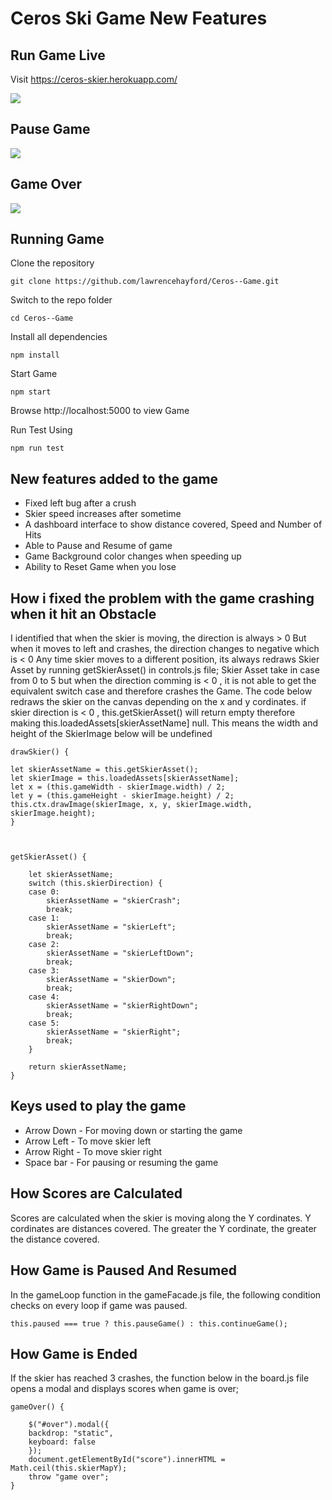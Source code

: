 # Ceros Ski Game New Features

## Run Game Live

Visit https://ceros-skier.herokuapp.com/

![](http://wizbizgh.com/skier_images/img1.png)

## Pause Game

![](http://wizbizgh.com/skier_images/img2.png)

## Game Over

![](http://wizbizgh.com/skier_images/img4.png)

## Running Game

Clone the repository

    git clone https://github.com/lawrencehayford/Ceros--Game.git

Switch to the repo folder

    cd Ceros--Game

Install all dependencies

    npm install

Start Game

    npm start

Browse http://localhost:5000 to view Game

Run Test Using

    npm run test

## New features added to the game

- Fixed left bug after a crush
- Skier speed increases after sometime
- A dashboard interface to show distance covered, Speed and Number of Hits
- Able to Pause and Resume of game
- Game Background color changes when speeding up
- Ability to Reset Game when you lose

## How i fixed the problem with the game crashing when it hit an Obstacle

I identified that when the skier is moving, the direction is always > 0
But when it moves to left and crashes, the direction changes to negative which is < 0
Any time skier moves to a different position, its always redraws Skier Asset by running getSkierAsset() in controls.js file;
Skier Asset take in case from 0 to 5 but when the direction comming is < 0 , it is not able to
get the equivalent switch case and therefore crashes the Game. The code below redraws the skier on the canvas depending on
the x and y cordinates. if skier direction is < 0 , this.getSkierAsset() will return empty therefore making this.loadedAssets[skierAssetName] null. This means the width and height of the SkierImage below will be undefined

    drawSkier() {

    let skierAssetName = this.getSkierAsset();
    let skierImage = this.loadedAssets[skierAssetName];
    let x = (this.gameWidth - skierImage.width) / 2;
    let y = (this.gameHeight - skierImage.height) / 2;
    this.ctx.drawImage(skierImage, x, y, skierImage.width, skierImage.height);
    }



    getSkierAsset() {

        let skierAssetName;
        switch (this.skierDirection) {
        case 0:
            skierAssetName = "skierCrash";
            break;
        case 1:
            skierAssetName = "skierLeft";
            break;
        case 2:
            skierAssetName = "skierLeftDown";
            break;
        case 3:
            skierAssetName = "skierDown";
            break;
        case 4:
            skierAssetName = "skierRightDown";
            break;
        case 5:
            skierAssetName = "skierRight";
            break;
        }

        return skierAssetName;
    }

## Keys used to play the game

- Arrow Down - For moving down or starting the game
- Arrow Left - To move skier left
- Arrow Right - To move skier right
- Space bar - For pausing or resuming the game

## How Scores are Calculated

Scores are calculated when the skier is moving along the Y cordinates. Y cordinates are distances covered. The greater the Y cordinate, the greater the distance covered.

## How Game is Paused And Resumed

In the gameLoop function in the gameFacade.js file, the following condition checks on every loop if game was paused.

    this.paused === true ? this.pauseGame() : this.continueGame();

## How Game is Ended

If the skier has reached 3 crashes, the function below in the board.js file opens a modal and displays scores when game is over;

    gameOver() {

        $("#over").modal({
        backdrop: "static",
        keyboard: false
        });
        document.getElementById("score").innerHTML = Math.ceil(this.skierMapY);
        throw "game over";
    }
